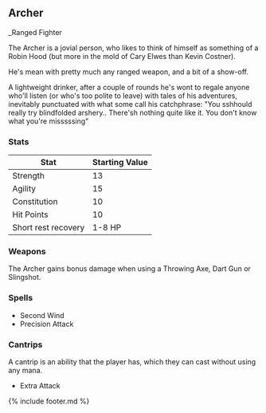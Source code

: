 ## Archer
_Ranged Fighter

The Archer is a jovial person, who likes to think of himself as something of a Robin Hood (but more in the mold of
Cary Elwes than Kevin Costner).

He's mean with pretty much any ranged weapon, and a bit of a show-off.

A lightweight drinker, after a couple of rounds he's wont to regale anyone who'll listen (or who's too polite to leave)
with tales of his adventures, inevitably punctuated with what some call his catchphrase: "You sshhould really try
blindfolded arshery.. There'sh nothing quite like it. You don't know what you're misssssing\"

### Stats

| Stat | Starting Value |
| ---- | -------------- |
| Strength | 13 |
| Agility | 15 |
| Constitution | 10 |
| Hit Points | 10 |
| Short rest recovery | 1-8 HP |

### Weapons
The Archer gains bonus damage when using a Throwing Axe, Dart Gun or Slingshot.

### Spells
- Second Wind
- Precision Attack

### Cantrips
A cantrip is an ability that the player has, which they can cast without using any mana.
- Extra Attack


{% include footer.md %}